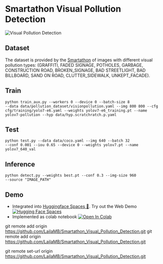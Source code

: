 # Smartathon Visual Pollution Detection

![Visual Pollution Detection](image.png)


## Dataset

The dataset is provided by the [Smartathon](https://smartathon.hackerearth.com) of images with different visual pollution types: (GRAFFITI, FADED SIGNAGE, POTHOLES, GARBAGE, CONSTRUCTION ROAD, BROKEN_SIGNAGE, BAD STREETLIGHT, BAD BILLBOARD, SAND ON ROAD, CLUTTER_SIDEWALK, UNKEPT_FACADE).


## Train
<code>python train_aux.py --workers 0 --device 0 --batch-size 8 --data data/pollution_dataset/visionpollution.yaml --img 800 800 --cfg cfg/training/yolo7-e6.yaml  --weights yolov7-e6_training.pt --name yolov7-pollution --hyp data/hyp.scratchratch.p.yaml</code>

## Test
<code>python test.py --data data/coco.yaml --img 640 --batch 32 --conf 0.001 --iou 0.65 --device 0 --weights yolov7.pt --name yolov7_640_val </code>

## Inference
<code>python detect.py --weights best.pt --conf 0.3 --img-size 960 --source "IMAGE_PATH" </code>


## Demo
- Integrated into [Huggingface Spaces 🤗](https://huggingface.co/spaces/LailaMB/visual_pollution_detection). Try out the Web Demo [![Hugging Face Spaces](https://img.shields.io/badge/%F0%9F%A4%97%20Hugging%20Face-Spaces-blue)](https://huggingface.co/spaces/LailaMB/visual_pollution_detection)
- Implemented as colab notebook <a href="https://colab.research.google.com/drive/1FFCN5_IxZ1mwb56twUvjuMvGUbX4VNu4?usp=sharing"><img src="https://colab.research.google.com/assets/colab-badge.svg" alt="Open In Colab"></a>

git remote add origin https://github.com/LailaMB/Smartathon_Visual_Pollution_Detection.git
git remote add origin https://github.com/LailaMB/Smartathon_Visual_Pollution_Detection.git

git remote set-url origin https://github.com/LailaMB/Smartathon_Visual_Pollution_Detection.git